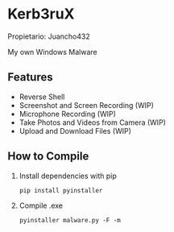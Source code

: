 # Kerb3ruX

Propietario: Juancho432

My own Windows Malware

## Features

- Reverse Shell
- Screenshot and Screen Recording (WIP)
- Microphone Recording (WIP)
- Take Photos and Videos from Camera (WIP)
- Upload and Download Files (WIP)

## How to Compile

1. Install dependencies with pip
    
    `pip install pyinstaller`
    
2. Compile .exe
    
    `pyinstaller malware.py -F -m`